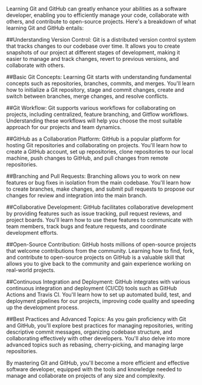 Learning Git and GitHub can greatly enhance your abilities as a software developer, enabling you to efficiently manage your code, collaborate with others, and contribute to open-source projects. Here's a breakdown of what learning Git and GitHub entails:

##Understanding Version Control: Git is a distributed version control system that tracks changes to our codebase over time. It allows you to create snapshots of our project at different stages of development, making it easier to manage and track changes, revert to previous versions, and collaborate with others.

##Basic Git Concepts: Learning Git starts with understanding fundamental concepts such as repositories, branches, commits, and merges. You'll learn how to initialize a Git repository, stage and commit changes, create and switch between branches, merge changes, and resolve conflicts.

##Git Workflow: Git supports various workflows for collaborating on projects, including centralized, feature branching, and Gitflow workflows. Understanding these workflows will help you choose the most suitable approach for our projects and team dynamics.

##GitHub as a Collaboration Platform: GitHub is a popular platform for hosting Git repositories and collaborating on projects. You'll learn how to create a GitHub account, set up repositories, clone repositories to our local machine, push changes to GitHub, and pull changes from remote repositories.

##Branching and Pull Requests: Branching allows you to work on new features or bug fixes in isolation from the main codebase. You'll learn how to create branches, make changes, and submit pull requests to propose our changes for review and integration into the main branch.

##Collaborative Development: GitHub facilitates collaborative development by providing features such as issue tracking, pull request reviews, and project boards. You'll learn how to use these features to communicate with team members, track bugs and feature requests, and coordinate development efforts.

##Open-Source Contribution: GitHub hosts millions of open-source projects that welcome contributions from the community. Learning how to find, fork, and contribute to open-source projects on GitHub is a valuable skill that allows you to give back to the community and gain experience working on real-world projects.

##Continuous Integration and Deployment: GitHub integrates with various continuous integration and deployment (CI/CD) tools such as GitHub Actions and Travis CI. You'll learn how to set up automated build, test, and deployment pipelines for our projects, improving code quality and speeding up the development process.

##Best Practices and Advanced Topics: As you gain proficiency with Git and GitHub, you'll explore best practices for managing repositories, writing descriptive commit messages, organizing codebase structure, and collaborating effectively with other developers. You'll also delve into more advanced topics such as rebasing, cherry-picking, and managing large repositories.

By mastering Git and GitHub, you'll become a more efficient and effective software developer, equipped with the tools and knowledge needed to manage and collaborate on projects of any size and complexity.